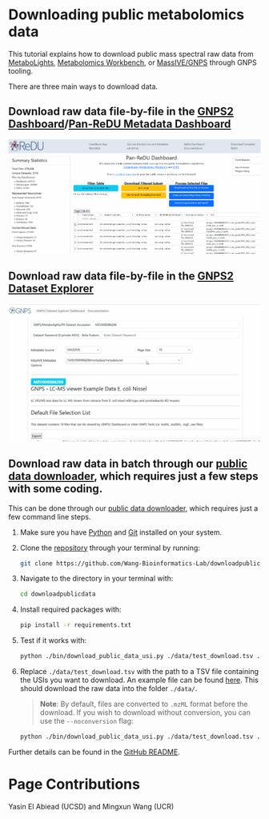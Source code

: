 # Downloading public metabolomics data

This tutorial explains how to download public mass spectral raw data from [MetaboLights](https://www.ebi.ac.uk/metabolights/index), [Metabolomics Workbench](https://www.metabolomicsworkbench.org), or [MassIVE/GNPS](https://massive.ucsd.edu/) through GNPS tooling.

There are three main ways to download data.

## Download raw data file-by-file in the [GNPS2 Dashboard](https://explorer.gnps2.org/)/[Pan-ReDU Metadata Dashboard](https://redu.gnps2.org/selection/)

![GNPS Dashboard Download](img/redu_dashboard_download.gif)

## Download raw data file-by-file in the [GNPS2 Dataset Explorer](https://explorer.gnps2.org/)

![GNPS Explorer Download](img/explorer.gif)

## Download raw data in batch through our [public data downloader](https://github.com/Wang-Bioinformatics-Lab/downloadpublicdata), which requires just a few steps with some coding.

This can be done through our [public data downloader](https://github.com/Wang-Bioinformatics-Lab/downloadpublicdata), which requires just a few command line steps.

1. Make sure you have [Python](https://wiki.python.org/moin/BeginnersGuide/Download) and [Git](https://github.com/git-guides/install-git) installed on your system.

2. Clone the [repository](https://github.com/Wang-Bioinformatics-Lab/downloadpublicdata) through your terminal by running:

   ```bash
   git clone https://github.com/Wang-Bioinformatics-Lab/downloadpublicdata.git
   ```

3. Navigate to the directory in your terminal with:

   ```bash
   cd downloadpublicdata
   ```

4. Install required packages with:

   ```bash
   pip install -r requirements.txt
   ```

5. Test if it works with:

   ```bash
   python ./bin/download_public_data_usi.py ./data/test_download.tsv ./data/ ./data/summary.tsv
   ```

6. Replace `./data/test_download.tsv` with the path to a TSV file containing the USIs you want to download. An example file can be found [here](https://github.com/Wang-Bioinformatics-Lab/downloadpublicdata/blob/main/data/test_download.tsv). This should download the raw data into the folder `./data/`.

   > **Note**: By default, files are converted to `.mzML` format before the download. If you wish to download without conversion, you can use the `--noconversion` flag:

   ```bash
   python ./bin/download_public_data_usi.py ./data/test_download.tsv ./data/ ./data/summary.tsv --noconversion
   ```

Further details can be found in the [GitHub README](https://github.com/Wang-Bioinformatics-Lab/downloadpublicdata).


# Page Contributions
Yasin El Abiead (UCSD) and Mingxun Wang (UCR)
